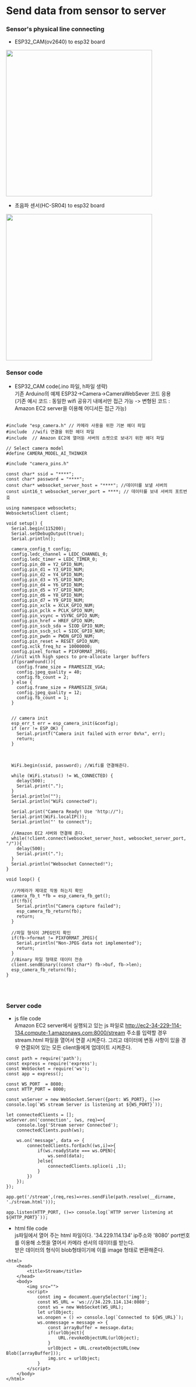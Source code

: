 Send data from sensor to server
======================


### Sensor's physical line connecting

- ESP32_CAM(ov2640) to esp32 board
<img src="https://github.com/jihwahn1018/Capston_Design1_Projects/blob/master/images/esp32cam_line.jpg" width="400">

- 초음파 센서(HC-SR04) to esp32 board
<img src="https://github.com/jihwahn1018/Capston_Design1_Projects/blob/master/images/hc_line.jpg" width="400">

### Sensor code 

- ESP32_CAM code(.ino 파일, h파일 생략)   
기존 Arduino의 예제 ESP32->Camera->CameraWebSever 코드 응용   
(기존 예시 코드 : 동일한 wifi 공유기 내에서만 접근 가능 -> 변형된 코드 : Amazon EC2 server을 이용해 어디서든 접근 가능)   

<pre>
<code>
#include "esp_camera.h" // 카메라 사용을 위한 기본 헤더 파일
#include <WiFi.h> //wifi 연결을 위한 헤더 파일
#include <ArduinoWebsockets.h> // Amazon EC2에 열어둔 서버의 소켓으로 보내기 위한 헤더 파일

// Select camera model
#define CAMERA_MODEL_AI_THINKER

#include "camera_pins.h"

const char* ssid = "****";
const char* password = "****";
const char* websocket_server_host = "****"; //데이터를 보낼 서버의 
const uint16_t websocket_server_port = ****; // 데이터를 보내 서버의 포트번호

using namespace websockets;
WebsocketsClient client;

void setup() {
  Serial.begin(115200);
  Serial.setDebugOutput(true);
  Serial.println();

  camera_config_t config;
  config.ledc_channel = LEDC_CHANNEL_0;
  config.ledc_timer = LEDC_TIMER_0;
  config.pin_d0 = Y2_GPIO_NUM;
  config.pin_d1 = Y3_GPIO_NUM;
  config.pin_d2 = Y4_GPIO_NUM;
  config.pin_d3 = Y5_GPIO_NUM;
  config.pin_d4 = Y6_GPIO_NUM;
  config.pin_d5 = Y7_GPIO_NUM;
  config.pin_d6 = Y8_GPIO_NUM;
  config.pin_d7 = Y9_GPIO_NUM;
  config.pin_xclk = XCLK_GPIO_NUM;
  config.pin_pclk = PCLK_GPIO_NUM;
  config.pin_vsync = VSYNC_GPIO_NUM;
  config.pin_href = HREF_GPIO_NUM;
  config.pin_sscb_sda = SIOD_GPIO_NUM;
  config.pin_sscb_scl = SIOC_GPIO_NUM;
  config.pin_pwdn = PWDN_GPIO_NUM;
  config.pin_reset = RESET_GPIO_NUM;
  config.xclk_freq_hz = 10000000;
  config.pixel_format = PIXFORMAT_JPEG;
  //init with high specs to pre-allocate larger buffers
  if(psramFound()){
    config.frame_size = FRAMESIZE_VGA;
    config.jpeg_quality = 40;
    config.fb_count = 2;
  } else {
    config.frame_size = FRAMESIZE_SVGA;
    config.jpeg_quality = 12;
    config.fb_count = 1;
  }


  // camera init
  esp_err_t err = esp_camera_init(&config);
  if (err != ESP_OK) {
    Serial.printf("Camera init failed with error 0x%x", err);
    return;
  }

 

  WiFi.begin(ssid, password); //Wifi를 연결해준다.

  while (WiFi.status() != WL_CONNECTED) {
    delay(500);
    Serial.print(".");
  }
  Serial.println("");
  Serial.println("WiFi connected");

  Serial.print("Camera Ready! Use 'http://");
  Serial.print(WiFi.localIP());
  Serial.println("' to connect");
  
  //Amazon EC2 서버와 연결해 준다.
  while(!client.connect(websocket_server_host, websocket_server_port, "/")){
    delay(500);
    Serial.print(".");
  }
  Serial.println("Websocket Connected!");
}

void loop() {

  //카메라가 제대로 작동 하는지 확인
  camera_fb_t *fb = esp_camera_fb_get();
  if(!fb){
    Serial.println("Camera capture failed");
    esp_camera_fb_return(fb);
    return;
  }

  //파일 형식이 JPEG인지 확인
  if(fb->format != PIXFORMAT_JPEG){
    Serial.println("Non-JPEG data not implemented");
    return;
  }
  //Binary 파일 형태로 데이터 전송
  client.sendBinary((const char*) fb->buf, fb->len);
  esp_camera_fb_return(fb);
}

  
</code>
</pre>

### Server code
- js file code   
Amazon EC2 server에서 실행되고 있는 js 파일로 http://ec2-34-229-114-134.compute-1.amazonaws.com:8000/stream 주소를 입력할 경우 stream.html 파일을 열어서 연결 시켜준다. 그리고 데이터에 변동 사항이 있을 경우 연결되어 있는 모든 client들에게 업데이트 시켜준다.   
```
const path = require('path');
const express = require('express');
const WebSocket = require('ws');
const app = express();

const WS_PORT  = 8080;
const HTTP_PORT = 8000;

const wsServer = new WebSocket.Server({port: WS_PORT}, ()=> console.log(`WS stream Server is listening at ${WS_PORT}`));

let connectedClients = [];
wsServer.on('connection', (ws, req)=>{
    console.log('Stream server Connected');
    connectedClients.push(ws);

    ws.on('message', data => {
        connectedClients.forEach((ws,i)=>{
            if(ws.readyState === ws.OPEN){
                ws.send(data);
            }else{
                connectedClients.splice(i ,1);
            }
        })
    });
});

app.get('/stream',(req,res)=>res.sendFile(path.resolve(__dirname, './stream.html')));

app.listen(HTTP_PORT, ()=> console.log(`HTTP server listening at ${HTTP_PORT}`));
```
   
   
- html file code   
js파일에서 열어 주는 html 파일이다. '34.229.114.134' ip주소와 '8080' port번호를 이용해 소켓을 열어서 카메라 센서의 데이터를 받는다.   
받은 데이터의 형식이 blob형태이기에 이를 image 형태로 변환해준다.   
```
<html>
    <head>
        <title>Stream</title>
    </head>
    <body>
        <img src="">
        <script>
            const img = document.querySelector('img');
            const WS_URL = 'ws:///34.229.114.134:8080';
            const ws = new WebSocket(WS_URL);
            let urlObject;
            ws.onopen = () => console.log(`Connected to ${WS_URL}`);
            ws.onmessage = message => {
                const arrayBuffer = message.data;
                if(urlObject){
                    URL.revokeObjectURL(urlObject);
                }
                urlObject = URL.createObjectURL(new Blob([arrayBuffer]));
                img.src = urlObject;
            }
        </script>
    </body>
</html>
```
